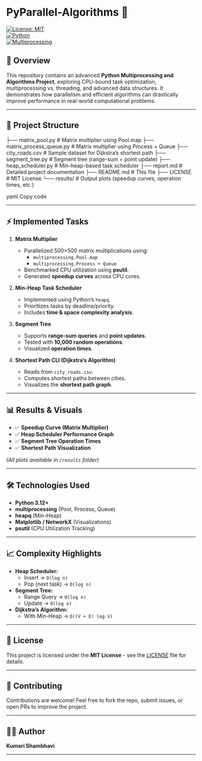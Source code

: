 # PyParallel-Algorithms 🚀  
[![License: MIT](https://img.shields.io/badge/License-MIT-yellow.svg)](LICENSE)  
[![Python](https://img.shields.io/badge/Python-3.12%2B-blue.svg)](https://www.python.org/)  
[![Multiprocessing](https://img.shields.io/badge/Multiprocessing-Enabled-green.svg)]()  

## 📌 Overview
This repository contains an advanced **Python Multiprocessing and Algorithms Project**, exploring CPU-bound task optimization, multiprocessing vs. threading, and advanced data structures. It demonstrates how parallelism and efficient algorithms can drastically improve performance in real-world computational problems.

---

## 📂 Project Structure
├── matrix_pool.py # Matrix multiplier using Pool.map
├── matrix_process_queue.py # Matrix multiplier using Process + Queue
├── city_roads.csv # Sample dataset for Dijkstra’s shortest path
├── segment_tree.py # Segment tree (range-sum + point update)
├── heap_scheduler.py # Min-heap-based task scheduler
├── report.md # Detailed project documentation
├── README.md # This file
├── LICENSE # MIT License
└── results/ # Output plots (speedup curves, operation times, etc.)

yaml
Copy code

---

## ⚡ Implemented Tasks
1. **Matrix Multiplier**  
   - Parallelized 500×500 matrix multiplications using:
     - `multiprocessing.Pool.map`
     - `multiprocessing.Process + Queue`  
   - Benchmarked CPU utilization using **psutil**.  
   - Generated **speedup curves** across CPU cores.  

2. **Min-Heap Task Scheduler**  
   - Implemented using Python’s `heapq`.  
   - Prioritizes tasks by deadline/priority.  
   - Includes **time & space complexity analysis**.  

3. **Segment Tree**  
   - Supports **range-sum queries** and **point updates**.  
   - Tested with **10,000 random operations**.  
   - Visualized **operation times**.  

4. **Shortest Path CLI (Dijkstra’s Algorithm)**  
   - Reads from `city_roads.csv`.  
   - Computes shortest paths between cities.  
   - Visualizes the **shortest path graph**.  

---

## 📊 Results & Visuals
- ✅ **Speedup Curve (Matrix Multiplier)**  
- ✅ **Heap Scheduler Performance Graph**  
- ✅ **Segment Tree Operation Times**  
- ✅ **Shortest Path Visualization**  

*(All plots available in `/results` folder)*  

---

## 🛠️ Technologies Used
- **Python 3.12+**  
- **multiprocessing** (Pool, Process, Queue)  
- **heapq** (Min-Heap)  
- **Matplotlib / NetworkX** (Visualizations)  
- **psutil** (CPU Utilization Tracking)  

---

## 📈 Complexity Highlights
- **Heap Scheduler:**  
  - Insert → `O(log n)`  
  - Pop (next task) → `O(log n)`  
- **Segment Tree:**  
  - Range Query → `O(log n)`  
  - Update → `O(log n)`  
- **Dijkstra’s Algorithm:**  
  - With Min-Heap → `O((V + E) log V)`  

---

## 📜 License
This project is licensed under the **MIT License** - see the [LICENSE](LICENSE) file for details.  

---

## 🤝 Contributing
Contributions are welcome! Feel free to fork the repo, submit issues, or open PRs to improve the project.  

---

## 👩‍💻 Author
**Kumari Shambhavi**  

---
